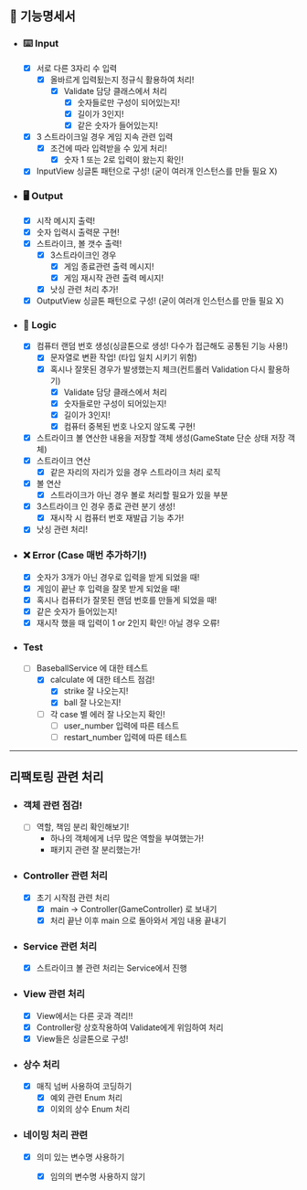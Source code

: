 ## 🚀 기능명세서 

- ### ⌨️ Input
  - [X] 서로 다른 3자리 수 입력
    - [X] 올바르게 입력됬는지 정규식 활용하여 처리!
        - [X] Validate 담당 클래스에서 처리
          - [x] 숫자들로만 구성이 되어있는지!
          - [x] 길이가 3인지!
          - [X] 같은 숫자가 들어있는지!
  - [X] 3 스트라이크일 경우 게임 지속 관련 입력
    - [X] 조건에 따라 입력받을 수 있게 처리!
      - [X] 숫자 1 또는 2로 입력이 왔는지 확인!
  - [X] InputView 싱글톤 패턴으로 구성! (굳이 여러개 인스턴스를 만들 필요 X)
- ### 🖥️ Output
  - [X] 시작 메시지 출력!
  - [X] 숫자 입력시 출력문 구현!
  - [X] 스트라이크, 볼 갯수 출력!
    - [X] 3스트라이크인 경우
      - [X] 게임 종료관련 출력 메시지!
      - [X] 게임 재시작 관련 출력 메시지!
    - [X] 낫싱 관련 처리 추가!
  - [X] OutputView 싱글톤 패턴으로 구성! (굳이 여러개 인스턴스를 만들 필요 X)
- ### 🤔 Logic
  - [X] 컴퓨터 랜덤 번호 생성(싱글톤으로 생성! 다수가 접근해도 공통된 기능 사용!)
    - [X] 문자열로 변환 작업! (타입 일치 시키기 위함) 
    - [X] 혹시나 잘못된 경우가 발생했는지 체크(컨트롤러 Validation 다시 활용하기)
        - [X] Validate 담당 클래스에서 처리
        - [X] 숫자들로만 구성이 되어있는지!
        - [X] 길이가 3인지!
        - [X] 컴퓨터 중복된 번호 나오지 않도록 구현!
  - [X] 스트라이크 볼 연산한 내용을 저장할 객체 생성(GameState 단순 상태 저장 객체)
  - [X] 스트라이크 연산
    - [X] 같은 자리의 자리가 있을 경우 스트라이크 처리 로직
  - [X] 볼 연산
    - [X] 스트라이크가 아닌 경우 볼로 처리할 필요가 있을 부분
  - [X] 3스트라이크 인 경우 종료 관련 분기 생성!
    - [X] 재시작 시 컴퓨터 번호 재발급 기능 추가! 
  - [X] 낫싱 관련 처리!

- ### ❌ Error (Case 매번 추가하기!)
  - [X] 숫자가 3개가 아닌 경우로 입력을 받게 되었을 때!
  - [X] 게임이 끝난 후 입력을 잘못 받게 되었을 때!
  - [X] 혹시나 컴퓨터가 잘못된 랜덤 번호를 만들게 되었을 때!
  - [X] 같은 숫자가 들어있는지!
  - [X] 재시작 했을 때 입력이 1 or 2인지 확인! 아닐 경우 오류!

- ### Test 
  - [ ] BaseballService 에 대한 테스트
    - [X] calculate 에 대한 테스트 점검!
      - [X] strike 잘 나오는지!
      - [X] ball 잘 나오는지!
    - [ ] 각 case 별 에러 잘 나오는지 확인!
      - [ ] user_number 입력에 따른 테스트
      - [ ] restart_number 입력에 따른 테스트

---

## 리팩토링 관련 처리

- ### 객체 관련 점검!
  - [ ] 역할, 책임 분리 확인해보기!
    - 하나의 객체에게 너무 많은 역할을 부여했는가!
    - 패키지 관련 잘 분리했는가!

- ### Controller 관련 처리 
  - [X] 초기 시작점 관련 처리
    - [X] main -> Controller(GameController) 로 보내기
    - [X] 처리 끝난 이후 main 으로 돌아와서 게임 내용 끝내기
- ### Service 관련 처리
  - [X] 스트라이크 볼 관련 처리는 Service에서 진행
- ### View 관련 처리
  - [X] View에서는 다른 곳과 격리!!
  - [X] Controller랑 상호작용하여 Validate에게 위임하여 처리
  - [X] View들은 싱글톤으로 구성! 

- ### 상수 처리
  - [X] 매직 넘버 사용하여 코딩하기
    - [X] 예외 관련 Enum 처리
    - [X] 이외의 상수 Enum 처리
- ### 네이밍 처리 관련 
  - [X] 의미 있는 변수명 사용하기
    - [X] 임의의 변수명 사용하지 않기


